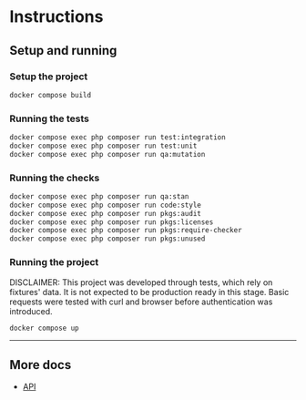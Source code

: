 # Instructions

## Setup and running

### Setup the project
```sh
docker compose build
```

### Running the tests
```sh
docker compose exec php composer run test:integration
docker compose exec php composer run test:unit
docker compose exec php composer run qa:mutation
```

### Running the checks
```sh
docker compose exec php composer run qa:stan
docker compose exec php composer run code:style
docker compose exec php composer run pkgs:audit
docker compose exec php composer run pkgs:licenses
docker compose exec php composer run pkgs:require-checker
docker compose exec php composer run pkgs:unused
```

### Running the project

DISCLAIMER: This project was developed through tests, which rely on fixtures' data.
It is not expected to be production ready in this stage.
Basic requests were tested with curl and browser before authentication was introduced.

```sh
docker compose up
```


- - -

## More docs
- [API](docs/API.md)
